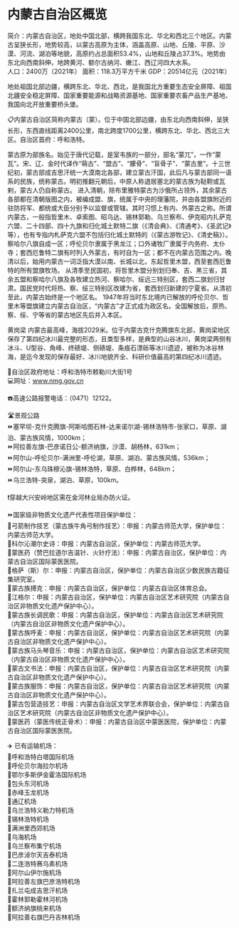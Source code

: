 # 内蒙古自治区概览  
简介：内蒙古自治区，地处中国北部，横跨我国东北、华北和西北三个地区。内蒙古呈狭长形，地势较高，以蒙古高原为主体，涵盖高原、山地、丘陵、平原、沙漠、河流、湖泊等地貌，高原约占总面积53.4%，山地和丘陵占37.3%。地势由东北向西南斜伸，地跨黄河、额尔古纳河、嫩江、西辽河四大水系。   
人口：2400万（2021年）
面积：118.3万平方千米
GDP：20514亿元（2021年）
  
地处祖国北部边疆，横跨东北、华北、西北，是我国北方重要生态安全屏障、祖国北疆安全稳定屏障、国家重要能源和战略资源基地、国家重要农畜产品生产基地、我国向北开放重要桥头堡。  

📋内蒙古自治区简称内蒙古（蒙）。位于中国北部边疆，由东北向西南斜伸，呈狭长形，东西直线距离2400公里，南北跨度1700公里，横跨东北、华北、西北三大区。自治区首府：呼和浩特。    
  
蒙古原为部族名。始见于唐代记载，是室韦族的一部分，部名“蒙兀”，一作“蒙瓦”。宋、辽、金时代译作“萌古”、“盟古”、“朦骨”、“盲骨子”、“蒙古里”。十三世纪初，蒙古部成吉思汗统一大漠南北各部，建立蒙古汗国，此后凡与蒙古部同一语系的民族，统称蒙古。明初推翻元朝后，中原人称退居塞北的蒙古族为鞑靼或瓦剌，蒙古人仍自称蒙古。
进入清朝，除布里雅特蒙古为沙俄所占领外，其余蒙古各部都在清朝版图之内，被编成盟、旗，统属于中央的理藩院，并由各盟旗附近的驻防将军、都统或大臣分别予以监督或管辖。其时习惯上有内、外蒙古之称。所谓内蒙古，一般指哲里木、卓索图、昭乌达、锡林郭勒、乌兰察布、伊克昭内扎萨克六盟、二十四部、四十九旗和归化城土默特二旗（《清会典》、《清通考》、《圣武记》等），也有专指内札萨克六盟不包括归化城土默特的（《蒙古游牧记》、《清史稿》）。察哈尔八旗自成一区；呼伦贝尔隶属于黑龙江；口外诸牧厂隶属于内务府、太仆寺；套西厄鲁特二旗有时列入外蒙古，有时自为一区；都不在内蒙古范围之内。晚清以后，始用内蒙古一词泛指大漠以南、长城以北，东起哲里木盟，西至套西厄鲁特的所有盟旗牧场。
从清季至民国初，将哲里木盟分别划归奉、吉、黑三省，其余五盟和察哈尔八旗及各牧建立热河、察哈尔、绥远三特别区，套西二旗划归甘肃。国民党时代将热、察、绥三特别区改建为省，套西划归新建的宁夏省。从清初至此，内蒙古始终是一个地区名。
1947年将当时东北境内已解放的呼伦贝尔、哲里木等盟旗建立内蒙古自治区，“内蒙古”才正式成为政区名。全国解放后，原热、察、绥、宁等省的蒙古地区先后并入本区。  
  
黄岗梁
内蒙古最高峰，海拔2029米。位于内蒙古克什克腾旗东北部，黄岗梁地区保存了第四纪冰川最完整的形态，且类型多样，是典型的山谷冰川，黄岗梁两侧有冰斗、U型谷、角峰、终碛堤、侧碛堤、条痕石漂砾等冰川遗迹，被称为冰谷林海，是迄今发现的保存最好、冰川地貌齐全、科研价值最高的第四纪冰川遗迹。  

📍自治区政府地址：呼和浩特市敕勒川大街1号  
💻网址：<a href="http://www.nmg.gov.cn" target="_blank">www.nmg.gov.cn</a>  

☎️高速公路报警电话：（0471）12122。  

 🛣️景观公路  
⏩塞罕坝-克什克腾旗-阿斯哈图石林-达来诺尔湖-锡林浩特市-张家口，草原、湖泊、蒙古族风情，1000km；  
⏩阿拉善左旗-巴彦诺日公-额济纳旗，沙漠、胡杨林，631km；  
⏩阿尔山-呼伦贝尔-满洲里-呼伦湖，草原、湖泊、蒙古族风情，536km；  
⏩阿尔山-东乌珠穆沁旗-锡林浩特，草原、白桦林，648km；  
⏩乌兰浩特-突泉，湖泊、草原，100km。  

❗穿越大兴安岭地区需在金河林业局办防火证。  

⏩国家级非物质文化遗产代表性项目保护单位：  
🔸弓箭制作技艺（蒙古族牛角弓制作技艺）：申报：内蒙古师范大学，保护单位：内蒙古师范大学。  
🔸科尔沁潮尔史诗：申报：内蒙古自治区，保护单位：内蒙古师范大学。  
🔸蒙医药（赞巴拉道尔吉温针、火针疗法）：申报：内蒙古自治区，保护单位：内蒙古自治区国际蒙医医院。  
🔸格萨（斯）尔：申报：内蒙古自治区，保护单位：内蒙古自治区少数民族古籍征集研究室。  
🔸蒙古族搏克：申报：内蒙古自治区，保护单位：内蒙古自治区体育总会。  
🔸江格尔：申报：内蒙古自治区，保护单位：内蒙古自治区艺术研究院（内蒙古自治区非物质文化遗产保护中心）。  
🔸蒙古族长调民歌：申报：内蒙古自治区，保护单位：内蒙古自治区艺术研究院（内蒙古自治区非物质文化遗产保护中心）。  
🔸蒙古族呼麦：申报：内蒙古自治区，保护单位：内蒙古自治区艺术研究院（内蒙古自治区非物质文化遗产保护中心）。  
🔸蒙古族马头琴音乐：申报：内蒙古自治区，保护单位：内蒙古自治区艺术研究院（内蒙古自治区非物质文化遗产保护中心）。  
🔸蒙古文书法：申报：内蒙古自治区，保护单位：内蒙古自治区艺术研究院（内蒙古自治区非物质文化遗产保护中心）。  
🔸蒙古族服饰：申报：内蒙古自治区，保护单位：内蒙古自治区艺术研究院（内蒙古自治区非物质文化遗产保护中心）。  
🔸蒙古包营造技艺：申报：内蒙古自治区文学艺术界联合会，保护单位：内蒙古自治区艺术研究院（内蒙古自治区非物质文化遗产保护中心）。  
🔸蒙医药（蒙医传统正骨术）：申报：内蒙古自治区中蒙医医院，保护单位：内蒙古自治区国际蒙医医院。  

✈️ 已有运输机场：  
🔸呼和浩特白塔国际机场  
🔸呼伦贝尔海拉尔机场  
🔸鄂尔多斯伊金霍洛国际机场  
🔸包头东河机场  
🔸赤峰玉龙机场  
🔸通辽机场  
🔸乌兰浩特义勒力特机场  
🔸锡林浩特机场  
🔸满洲里西郊机场  
🔸乌海机场  
🔸乌兰察布集宁机场  
🔸巴彦淖尔天吉泰机场  
🔸二连浩特赛乌素机场  
🔸阿尔山伊尔施机场  
🔸阿拉善左旗巴彦浩特机场  
🔸扎兰屯成吉思汗机场  
🔸霍林郭勒霍林河机场  
🔸额济纳旗桃来机场  
🔸阿拉善右旗巴丹吉林机场  

